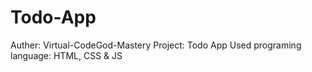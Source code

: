 # Todo-App

Auther: Virtual-CodeGod-Mastery
Project: Todo App
Used programing language: HTML, CSS & JS
